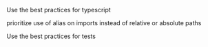 Use the best practices for typescript

prioritize use of alias on imports instead of relative or absolute paths

Use the best practices for tests